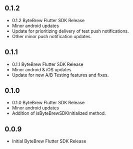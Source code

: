 ## 0.1.2

* 0.1.2 ByteBrew Flutter SDK Release
* Minor android updates
* Update for prioritizing delivery of test push notifications.
* Other minor push notification updates.

## 0.1.1

* 0.1.1 ByteBrew Flutter SDK Release
* Minor android & iOS updates
* Update for new A/B Testing features and fixes.

## 0.1.0

* 0.1.0 ByteBrew Flutter SDK Release
* Minor android updates
* Addition of isByteBrewSDKInitialized method.

## 0.0.9

* Initial ByteBrew Flutter SDK Release
